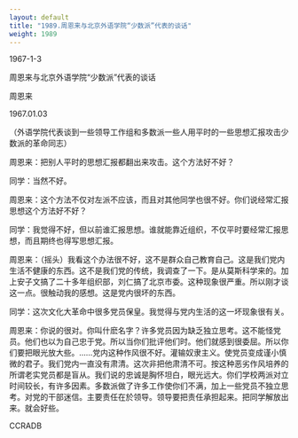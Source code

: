 ```yaml
---
layout: default
title: "1989.周恩来与北京外语学院“少数派”代表的谈话"
weight: 1989
---
```


1967-1-3

周恩来与北京外语学院“少数派”代表的谈话

周恩来

1967.01.03

（外语学院代表谈到一些领导工作组和多数派一些人用平时的一些思想汇报攻击少数派的革命同志）

周恩来：把别人平时的思想汇报都翻出来攻击。这个方法好不好？

同学：当然不好。

周恩来：这个方法不仅对左派不应该，而且对其他同学也很不好。你们说经常汇报思想这个方法好不好？

同学：我觉得不好，但以前谁汇报思想。谁就能靠近组织，不仅平时要经常汇报思想，而且期终也得写思想汇报。

周恩来：（摇头）我看这个办法很不好，这不是群众自己教育自己。这是我们党内生活不健康的东西。这不是我们党的传统，我调查了一下。是从莫斯科学来的。加上安子文搞了二十多年组织部，刘仁搞了北京市委。这种现象很严重。所以刚才谈这一点。很触动我的感想。这是党内很坏的东西。

同学：这次文化大革命中很多党员保皇。我觉得与党内生活的这一坏现象很有关。

周恩来：你说的很对。你叫什麽名字？许多党员因为缺乏独立思考。这不能怪党员。他们也以为自己忠于党。所以当你们批评他们时。他们就感到很委屈。所以你们要把眼光放大些。……党内这种作风很不好。灌输奴隶主义。使党员变成谨小慎微的君子。我们党内一直没有肃清。这次非把他肃清不可。按这种恶劣作风培养的所谓老实党员都是盲从。我们说的忠诚是胸怀坦白，眼光远大。你们学校两派对立时间较长，有许多因素。多数派做了许多工作使你们不满，加上一些党员不独立思考。对党的干部迷信。主要责任在於领导。领导要把责任承担起来。把同学解放出来。就会好些。

CCRADB

